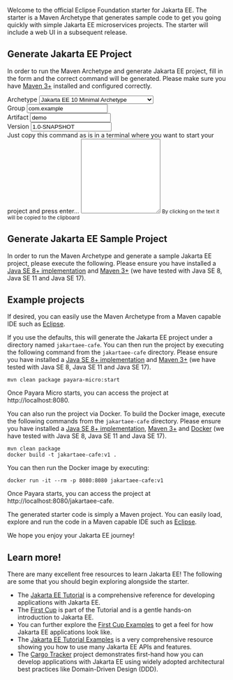 Welcome to the official Eclipse Foundation starter for Jakarta EE. The starter is a Maven Archetype that generates
sample code to get you going quickly with simple Jakarta EE microservices projects. The starter will include a web UI in
a subsequent release.


## Generate Jakarta EE Project

In order to run the Maven Archetype and generate Jakarta EE project, fill in the form and the correct command will be generated. Please make sure you have [Maven 3+](https://maven.apache.org/download.cgi) installed and configured correctly.

<script>
function isEmpty(element) {
    return element.value === undefined || element.value === "";
}

function emptyCheck(element) {
    if (isEmpty(element)) {
        element.style.borderColor = "red";
        return true; 
    }
    element.style.borderColor = "#ccc";
    return false;
}

function spacesCheck(element) {
    if (element.value.includes(" ")) {
        element.style.borderColor = "red";
        return true; 
    }
    element.style.borderColor = "#ccc";
    return false;
}

function validateGroupId() {
    const element = document.getElementById("groupId");
    if (emptyCheck(element)) {
        element.after("<span class='validationMessage' style='color:red;'>Please enter a groupId.</span>");
        return false;
    }
    if (spacesCheck(element)) {
        element.after("<span class='validationMessage' style='color:red;'>Please enter a groupId without spaces.</span>");
        return false;
    }
    return true;
}

function generateMvnCommand() {
    const mavenArchetype = document.getElementById("mavenArchetype").value;
    const mvnArchetypeGenerate = document.getElementById("mvnArchetypeGenerate");
    const { mvnArchetypeGroupId, mvnArchetypeArtifactId, mvnArchetypeVersion } = mavenArchetype.split(",");
    const groupId = document.getElementById("groupId").value;
    const artifactId = document.getElementById("artifactId").value;
    const projectVersion = document.getElementById("projectVersion").value;

    mvnArchetypeGenerate.value = `mvn archetype:generate -DarchetypeGroupId=${mvnArchetypeGroupId} -DarchetypeArtifactId=${mvnArchetypeArtifactId} -DarchetypeVersion=${mvnArchetypeVersion} -DgroupId=${groupId} -DartifactId=${artifactId} -Dversion=${projectVersion}`;
}

function removeMvnCommand() {
    const mvnArchetypeGenerate = document.getElementById("mvnArchetypeGenerate");
    mvnArchetypeGenerate.value = "";
}

function copyMvnCommand() {
    const mvnArchetypeGenerate = document.getElementById("mvnArchetypeGenerate");
    mvnArchetypeGenerate.select();
    mvnArchetypeGenerate.setSelectionRange(0, 99999);
    navigator.clipboard.writeText(document.getElementById("mvnArchetypeGenerate").value);
}

class FormValidator {
  constructor(form, fields) {
    this.form = form;
    this.fields = fields
  }

  initialize() {
    this.validateOnEntry();
    this.validateOnChange();
  }

  validateOnChange() {
    let self = this;

    this.form.addEventListener('change', event => {
        event.preventDefault();
        self.fields.forEach(field => {
        const input = document.getElementById(field);
        self.validateFields(input)
      })
    })
  }

  validateOnEntry() {
    let self = this;
    this.fields.forEach(field => {
      const input = document.getElementById(field);

      input.addEventListener('change', event => {
        self.validateFields(input)
      })
    })
  }

  validateFields(field) {

    if (field.value === undefined || field.value.trim() === "") {
      this.setStatus(field, `${field.previousElementSibling.innerText} cannot be blank`, "error")
    } else {
      this.setStatus(field, null, "success")
    }

    if (field.value.includes(" ")) {
      this.setStatus(field, `${field.previousElementSibling.innerText} cannot contain spaces`, "error")
    } else {
      this.setStatus(field, null, "success")
    }

    if (field.type === "email") {
      const re = /\S+@\S+\.\S+/;
      if (re.test(field.value)) {
        this.setStatus(field, null, "success")
      } else {
        this.setStatus(field, "Please enter valid email address", "error")
      }
    }
  }

  setStatus(field, message, status) {
    const errorMessage = field.parentElement.querySelector('.error-message');
    if (status === "success") {
      if (errorMessage) { errorMessage.innerText = "" }
      field.style = "border-color: #ccc;";
      generateMvnCommand();
    }

    if (status === "error") {
      field.parentElement.querySelector('.error-message').innerText = message;
      field.style = "border-color: red;";
      removeMvnCommand();
    }
  }

}
</script>

<form id="archetypeUI">
    <div class="form-row">
        <div class="form-group" >
            <label for="mavenArchetype">Archetype</label>
            <select class="form-control" id="mavenArchetype">
                <option value="org.eclipse.starter,jakartaee10-minimal,1.0.0">Jakarta EE 10 Minimal Archetype</option>
                <option value="org.eclipse.starter,jakartaee9.1-minimal,1.0.0">Jakarta EE 9 Minimal Archetype</option>
                <option value="org.eclipse.starter,jakartaee8-minimal,1.0.0">Jakarta EE 8 Minimal Archetype</option>
                <option value="nl.ivonet,jakartaee8-minimal,1.0.0">IvoNet - Jakarta EE 8 Minimal Archetype </option>
            </select>
        </div>
    </div>
    <div class="form-row">
        <div class="form-group">
            <label for="groupId">Group</label>
            <input class="form-control" type="text" id="groupId" value="com.example">
            <span class="error-message"></span> 
        </div>
        <div class="form-group">
            <label for="artifactId">Artifact</label>
            <input type="text" class="form-control" id="artifactId" value="demo">
            <span class="error-message"></span> 
        </div>
        <div class="form-group">
            <label for="projectVersion">Version</label>
            <input type="text" class="form-control" id="projectVersion" value="1.0-SNAPSHOT">
            <span class="error-message"></span> 
        </div>
    </div>
    <div class="form-group">
        <label for="mvnArchetypeGenerate">
            Just copy this command as is in a terminal where you want to start your project and press enter...
        </label>
        <textarea class="form-control"
                  id="mvnArchetypeGenerate"
                  rows="11"
                  readonly
                  aria-describedby="mvnCommandHelp"
                  onclick="copyMvnCommand()">
        </textarea>
        <small id="mvnCommandHelp" class="form-text text-muted">By clicking on the text it will be copied to the
            clipboard
        </small>
    </div>
</form>

<script>
  const form = document.getElementById('archetypeUI');
  const fields = ["mvnArchetypeGroupId", "mvnArchetypeArtifactId", "mvnArchetypeVersion"];
  
  const validator = new FormValidator(form, fields);
  validator.initialize();
  generateMvnCommand();
</script>

## Generate Jakarta EE Sample Project

In order to run the Maven Archetype and generate a sample Jakarta EE project, please execute the following. Please
ensure you have installed a [Java SE 8+ implementation](https://adoptium.net/?variant=openjdk8)
and [Maven 3+](https://maven.apache.org/download.cgi) (we have tested with Java SE 8, Java SE 11 and Java SE 17).

## Example projects

If desired, you can easily use the Maven Archetype from a Maven capable IDE such
as [Eclipse](https://www.eclipse.org/ide).

If you use the defaults, this will generate the Jakarta EE project under a directory named `jakartaee-cafe`. You can
then run the project by executing the following command from the `jakartaee-cafe` directory. Please ensure you have
installed a [Java SE 8+ implementation](https://adoptium.net/?variant=openjdk8)
and [Maven 3+](https://maven.apache.org/download.cgi) (we have tested with Java SE 8, Java SE 11 and Java SE 17).

```
mvn clean package payara-micro:start
```

Once Payara Micro starts, you can access the project at http://localhost:8080.

You can also run the project via Docker. To build the Docker image, execute the following commands from
the `jakartaee-cafe` directory. Please ensure you have installed
a [Java SE 8+ implementation](https://adoptium.net/?variant=openjdk8), [Maven 3+](https://maven.apache.org/download.cgi)
and [Docker](https://docs.docker.com/get-docker/) (we have tested with Java SE 8, Java SE 11 and Java SE 17).

```
mvn clean package
docker build -t jakartaee-cafe:v1 .
```

You can then run the Docker image by executing:

```
docker run -it --rm -p 8080:8080 jakartaee-cafe:v1
```

Once Payara starts, you can access the project at http://localhost:8080/jakartaee-cafe.

The generated starter code is simply a Maven project. You can easily load, explore and run the code in a Maven capable
IDE such as [Eclipse](https://www.eclipse.org/ide).

We hope you enjoy your Jakarta EE journey!

## Learn more!

There are many excellent free resources to learn Jakarta EE! The following are some that you should begin exploring
alongside the starter.

* The [Jakarta EE Tutorial](https://eclipse-ee4j.github.io/jakartaee-tutorial) is a comprehensive reference for
  developing applications with Jakarta EE.
* The [First Cup](https://eclipse-ee4j.github.io/jakartaee-firstcup/) is part of the Tutorial and is a gentle hands-on
  introduction to Jakarta EE.
* You can further explore the [First Cup Examples](https://github.com/eclipse-ee4j/jakartaee-firstcup-examples) to get a
  feel for how Jakarta EE applications look like.
* The [Jakarta EE Tutorial Examples](https://github.com/eclipse-ee4j/jakartaee-tutorial-examples) is a very
  comprehensive resource showing you how to use many Jakarta EE APIs and features.
* The [Cargo Tracker](https://eclipse-ee4j.github.io/cargotracker/) project demonstrates first-hand how you can develop
  applications with Jakarta EE using widely adopted architectural best practices like Domain-Driven Design (DDD).
